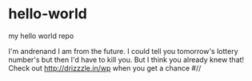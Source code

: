 # hello-world
my hello world repo

I'm andrenand I am from the future. I could tell you tomorrow's lottery number's but then I'd have to kill you.
But I think you already knew that! Check out http://drizzzle.in/wp when you get a chance #//

